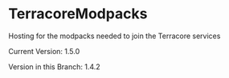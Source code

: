 # TerracoreModpacks
Hosting for the modpacks needed to join the Terracore services




Current Version: 1.5.0

Version in this Branch: 1.4.2
